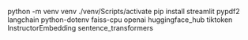 python -m venv venv
./venv/Scripts/activate
pip install streamlit pypdf2 langchain python-dotenv faiss-cpu openai huggingface_hub tiktoken InstructorEmbedding sentence_transformers
